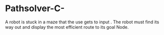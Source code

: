 # Pathsolver-C-
A robot is stuck in a maze that the use gets to input . The robot must find its way out and display the most efficient route to its goal Node.
